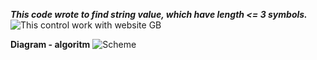 _**This code wrote to find string value, which have length <= 3 symbols.**_  
![This control work with website GB](work.jpg)

**Diagram - algoritm**
![Scheme](SortArray.jpg)